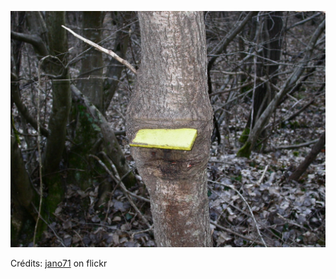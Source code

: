 ![Victoria](/images/2022-09-07.jpg)

Crédits: [jano71](https://www.flickr.com/people/30627087@N08/) on flickr